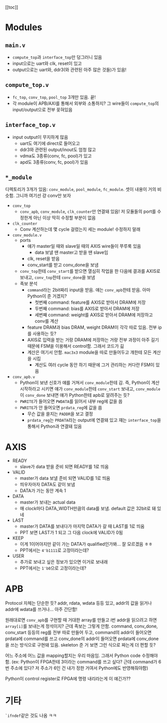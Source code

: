 [[toc]]

# Modules

## `main.v`

- `compute_top`과 `interface_top`만 덩그러니 있음
- input으로는 uart와 clk, reset이 있고
- output으로는 uart와, ddr3(와 관련된 아주 많은 것들)가 있음!

## `compute_top.v`

- `fc_top`, `conv_top`, `pool_top` 3개만 있음. 끝!
- 각 module이 APB/AXI를 통해서 외부와 소통하지? 그 wire들이 `compute_top`의 input/output으로 전부 꽂혀있음

## `interface_top.v`

- input output이 무지하게 많음
  - uart도 여기에 direct로 들어오고
  - ddr3와 관련된 output/inout도 엄청 많고
  - vdma도 3종류(conv, fc, pool)가 있고
  - apd도 3종류(conv, fc, pool)가 있음

## `*_module`

디렉토리가 3개가 있음: `conv_module`, `pool_module`, `fc_module`. 셋이 내용이 거의 비슷함. 그니까 여기선 걍 conv만 보자

- `conv_top`
  - `conv_apb`, `conv_module`, `clk_counter`만 연결돼 있음! 저 모듈들의 port를 수정한게 아닌 이상 딱히 수정할 부분이 없음
- `clk_counter`
  - Conv 계산하는데 몇 cycle 걸렸는지 세는 module! 수정하지 말래
- `conv_module.v`
  - ports
    - 얘가 master일 때와 slave일 때의 AXIS wire들이 쭈루룩 있음
      - data 보낼 땐 master고 받을 땐 slave임
    - clk, reset을 받음
    - conv_start를 받고 conv_done을 보냄
  - `conv_top`한테 `conv_start`를 받으면 열심히 작업을 한 다음에 결과를 AXIS로 보내고, `conv_top`한테 `conv_done`을 보냄
  - 족보 분석
    - `command`라는 2bit짜리 input을 받음. 얘는 `conv_apb`한테 받음. 아마 Python이 준 거겠지?
      - 첫번째 command: feature를 AXIS로 받아서 DRAM에 저장
      - 두번째 command: bias를 AXIS로 받아서 DRAM에 저장
      - 세번째 command: weight를 AXIS로 받아서 DRAM에 저장하고 conv를 계산
    - feature DRAM과 bias DRAM, weight DRAM이 각각 따로 있음. 전부 ip를 사용하는 듯?
    - AXIS로 입력을 받는 거랑 DRAM에 저장하는 거랑 전부 과정이 아주 길기 때문에 FSM을 이용해서 control함. 그래서 코드가 긺
    - 계산은 여기서 안함. `mac3x3` module을 따로 만들어두고 걔한테 모든 계산을 시킴
      - 계산도 여러 cycle 동안 하기 때문에 그거 관리하는 커다란 FSM이 있음
- `conv_apb.v`
  - Python이 보낸 신호가 얘를 거쳐서 `conv_module`한테 감. 즉, Python이 계산 시작하라고 시키면 얘가 `conv_module`한테 `conv_start` 보내고, `conv_module`이 `conv_done` 보내면 얘가 Python한테 apb로 알려주는 듯?
  - `PWRITE`가 들어오면 `PWDATA`를 읽어서 내부 reg에 값을 씀
  - `PWRITE`가 안 들어오면 `prdata_reg`에 값을 씀
    - 무슨 값을 쓸지는 `PADDR`을 보고 결정
    - `prdata_reg`는 `PRDATA`라는 output에 연결돼 있고 쟤는 `interface_top`을 통해서 Python과 연결돼 있음

# AXIS

- READY
  - slave가 data 받을 준비 되면 READY를 1로 띄움
- VALID
  - master가 data 보낼 준비 되면 VALID를 1로 띄움
  - 띄우자마자 DATA도 같이 보냄
  - DATA가 가는 동안 계속 1
- DATA
  - master가 보내는 actual data
  - 매 clock마다 DATA_WIDTH만큼의 data를 보냄. default 값은 32bit로 돼 있네
- LAST
  - master가 DATA를 보내다가 마지막 DATA가 갈 때 LAST를 1로 띄움
  - PPT 보면 LAST가 1 되고 그 다음 clock에 VALID가 0됨
- KEEP
  - 이게 1이어야지만 같이 가는 DATA가 qualified인가봐... 잘 모르겠음 ㅎㅎ
  - PPT에서는 `4'b1111`로 고정이라는데?
- USER
  - 추가로 보내고 싶은 정보가 있으면 이거로 보내래
  - PPT에서는 `1'b0`으로 고정이라는데?

# APB

Protocol 자체는 단순한 듯? addr, rdata, wdata 등등 있고, addr의 값을 읽거나 addr에 wdata를 쓰거나... 아주 간단함!

원래대로면 `conv_apb`를 구현할 때 거대한 array를 만들고 i번 addr을 읽으려고 하면 `array[i]`를 보내는게 정석이지? 근데 족보는 그렇게 안함. command, conv_done, conv_start 등등의 reg를 전부 따로 만들어 두고, command의 addr이 들어오면 prdata에 command를 쓰고 conv_done의 addr이 들어오면 prdata에 conv_done을 쓰는 방식으로 구현돼 있음. skeleton 준 거 보면 그런 식으로 짜는게 더 편할 듯?

어느 주소에 어느 값을 mapping할지는 우리 마음임. 그래서 Python code 수정해야함. (ex: Python이 FPGA한테 3이라는 command를 쓰고 싶다? 근데 command가 6번 주소에 있다? 저 주소가 6인 건 내가 정한 거여서 Python에도 반영해줘야함)

Python이 control register로 FPGA에 명령 내리라는게 이 얘긴가??

# 기타

`` `ifndef ``같은 것도 나옴 ㅋㅋ